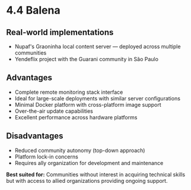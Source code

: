 # 4.4 Balena

## Real-world implementations

- Nupaf's Graoninha local content server — deployed across multiple communities
- Yendeflix project with the Guarani community in São Paulo

## Advantages

- Complete remote monitoring stack interface
- Ideal for large-scale deployments with similar server configurations
- Minimal Docker platform with cross-platform image support
- Over-the-air update capabilities
- Excellent performance across hardware platforms

## Disadvantages

- Reduced community autonomy (top-down approach)
- Platform lock-in concerns
- Requires ally organization for development and maintenance

**Best suited for:** Communities without interest in acquiring technical skills but with access to allied organizations providing ongoing support.